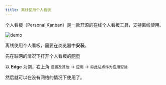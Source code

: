 ```yaml
---
title: 离线使用个人看板
---
```


个人看板（Personal Kanban）是一款开源的在线个人看板工具，支持离线使用。

![demo](https://i.loli.net/2020/12/17/EBCIjXA7e6G24TK.gif)

离线使用个人看板，需要在浏览器中**安装**。

先在联网的情况下打开个人看板的[网页](https://personalkanban.js.org/)

以 **Edge** 为例，右上角 `设置及其他` → `应用` → `将此站点作为应用安装`

然后就可以在没有网络的情况下使用了。